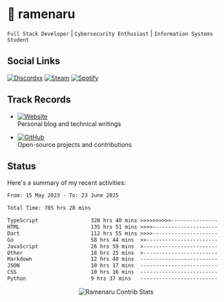 # 🍜 ramenaru

`Full Stack Developer` | `Cybersecurity Enthusiast` | `Information Systems Student`

## Social Links
[![Discordxx](https://img.shields.io/badge/Discord-7289da?style=flat&logo=discord&logoColor=white)](https://discordapp.com/users/503291004200157185)
[![Steam](https://img.shields.io/badge/Steam-1b2838?style=flat&logo=steam&logoColor=white)](https://steamcommunity.com/id/ramenaru)
[![Spotify](https://img.shields.io/badge/Spotify-1ED760?logo=spotify&logoColor=white)](https://open.spotify.com/user/zehfiusachi8zilte5bqkjl2l)

## Track Records
- [![Website](https://img.shields.io/badge/Websites-FF7139?style=for-the-badge&logo=ghost&logoColor=white)](https://ramenaru.me)  
  Personal blog and technical writings

- [![GitHub](https://img.shields.io/badge/Github_Projects-181717?style=for-the-badge&logo=github&logoColor=white)](https://github.com/ramenaru)  
  Open-source projects and contributions

## Status

Here's a summary of my recent activities:

<!--START_SECTION:waka-->

```txt
From: 15 May 2023 - To: 23 June 2025

Total Time: 785 hrs 28 mins

TypeScript                 328 hrs 40 mins >>>>>>>>>>---------------   41.84 %
HTML                       135 hrs 51 mins >>>>---------------------   17.30 %
Dart                       112 hrs 55 mins >>>>---------------------   14.38 %
Go                         58 hrs 44 mins  >>-----------------------   07.48 %
JavaScript                 26 hrs 59 mins  >------------------------   03.44 %
Other                      18 hrs 25 mins  >------------------------   02.35 %
Markdown                   12 hrs 40 mins  -------------------------   01.61 %
JSON                       10 hrs 17 mins  -------------------------   01.31 %
CSS                        10 hrs 16 mins  -------------------------   01.31 %
Python                     9 hrs 37 mins   -------------------------   01.22 %
```

<!--END_SECTION:waka-->

<div style="text-align: center;">
   <img align="center" src="https://github-readme-streak-stats.herokuapp.com/?user=Ramenaru&theme=dark&card_width=520" alt="Ramenaru Contrib Stats" />
</div>

